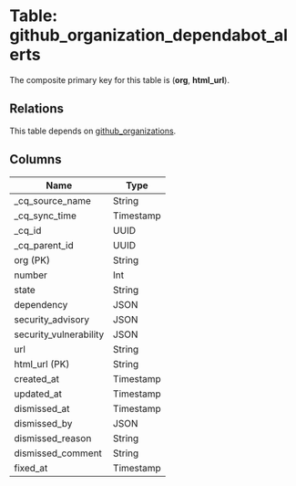 # Table: github_organization_dependabot_alerts

The composite primary key for this table is (**org**, **html_url**).

## Relations

This table depends on [github_organizations](github_organizations.md).

## Columns

| Name          | Type          |
| ------------- | ------------- |
|_cq_source_name|String|
|_cq_sync_time|Timestamp|
|_cq_id|UUID|
|_cq_parent_id|UUID|
|org (PK)|String|
|number|Int|
|state|String|
|dependency|JSON|
|security_advisory|JSON|
|security_vulnerability|JSON|
|url|String|
|html_url (PK)|String|
|created_at|Timestamp|
|updated_at|Timestamp|
|dismissed_at|Timestamp|
|dismissed_by|JSON|
|dismissed_reason|String|
|dismissed_comment|String|
|fixed_at|Timestamp|